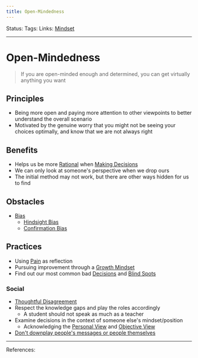 ```yaml
---
title: Open-Mindedness
---
```

Status:
Tags:
Links: [Mindset](out/mindset.md)
___
# Open-Mindedness
> If you are open-minded enough and determined, you can get virtually anything you want
## Principles
- Being more open and paying more attention to other viewpoints to better understand the overall scenario
- Motivated by the genuine worry that you might not be seeing your choices optimally, and know that we are not always right
## Benefits
- Helps us be more [ Rational](out/rationality.md) when [ Making Decisions](out/decision-making.md)
- We can only look at someone's perspective when we drop ours
 - The initial method may not work, but there are other ways hidden for us to find
## Obstacles
- [Bias](out/bias.md)
	- [Hindsight Bias](out/hindsight-bias.md)
	- [Confirmation Bias](out/confirmation-bias.md)
## Practices
- Using [Pain](out/pain.md) as reflection
- Pursuing improvement through a [Growth Mindset](out/growth-mindset.md)
- Find out our most common bad [Decisions](out/decision-making.md) and [Blind Spots](None)
### Social
- [Thoughtful Disagreement](out/thoughtful-disagreement.md)
- Respect the knowledge gaps and play the roles accordingly
	- A student should not speak as much as a teacher
- Examine decisions in the context of someone else's mindset/position
	- Acknowledging the [Personal View](out/personal-view.md) and [Objective View](out/objective-view.md)
- [Don't downplay people's messages or people themselves](out/dont-shoot-the-messenger.md)
___
References: